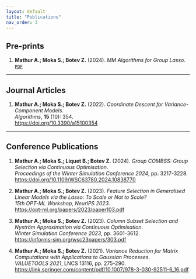 ```yaml
---
layout: default
title: "Publications"
nav_order: 3
---
```



## Pre-prints
1. **Mathur A.; Moka S.; Botev Z.** (2024). *MM Algorithms for Group Lasso*.  
   [`PDF`](assets/papers/MM_Algorithms_Group_Lasso.pdf)


---


## Journal Articles
1. **Mathur A.; Moka S.; Botev Z.** (2022). *Coordinate Descent for Variance-Component Models*.  
   *Algorithms*, **15** (10): 354.  
   <https://doi.org/10.3390/a15100354>


---


## Conference Publications
1. **Mathur A.; Moka S.; Liquet B.; Botev Z.** (2024). *Group COMBSS: Group Selection via Continuous Optimisation*.  
   *Proceedings of the Winter Simulation Conference 2024*, pp. 3217-3228.  
   <https://doi.org/10.1109/WSC63780.2024.10838770>

2. **Mathur A.; Moka S.; Botev Z.** (2023). *Feature Selection in Generalised Linear Models via the Lasso: To Scale or Not to Scale?*  
   *15th OPT-ML Workshop, NeurIPS 2023*.  
   <https://opt-ml.org/papers/2023/paper103.pdf>

3. **Mathur A.; Moka S.; Botev Z.** (2023). *Column Subset Selection and Nyström Approximation via Continuous Optimisation*.  
   *Winter Simulation Conference 2023*, pp. 3601-3612.  
   <https://informs-sim.org/wsc23papers/303.pdf>

4. **Mathur A.; Moka S.; Botev Z.** (2021). *Variance Reduction for Matrix Computations with Applications to Gaussian Processes*.  
   *VALUETOOLS 2021*, LNCS 13116, pp. 275-290.  
   <https://link.springer.com/content/pdf/10.1007/978-3-030-92511-6_16.pdf>